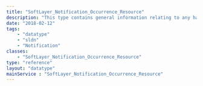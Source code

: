 ```yaml
---
title: "SoftLayer_Notification_Occurrence_Resource"
description: "This type contains general information relating to any hardware or services that may be impacted by a SoftLayer_Notification_Occurrence_Event. "
date: "2018-02-12"
tags:
    - "datatype"
    - "sldn"
    - "Notification"
classes:
    - "SoftLayer_Notification_Occurrence_Resource"
type: "reference"
layout: "datatype"
mainService : "SoftLayer_Notification_Occurrence_Resource"
---
```


